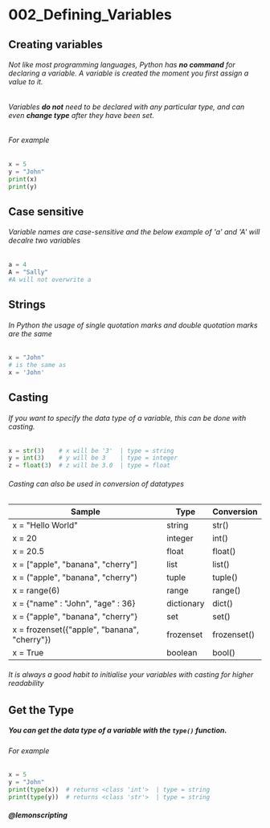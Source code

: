 # 002_Defining_Variables

## Creating variables
###### Not like most programming languages, Python has __no command__ for declaring a variable. A variable is created the moment you first assign a value to it.

###### Variables __do not__ need to be declared with any particular type, and can even __change type__ after they have been set.

###### For example
```python
x = 5
y = "John"
print(x)
print(y)
```

## Case sensitive
###### Variable names are case-sensitive and the below example of 'a' and 'A' will decalre two variables

```python
a = 4
A = "Sally"
#A will not overwrite a
```

## Strings
###### In Python the usage of single quotation marks and double quotation marks are the same 
```python
x = "John"
# is the same as
x = 'John'
```

## Casting
###### If you want to specify the data type of a variable, this can be done with casting.
```python
x = str(3)    # x will be '3'  | type = string
y = int(3)    # y will be 3    | type = integer
z = float(3)  # z will be 3.0  | type = float
```
###### Casting can also be used in conversion of datatypes

| Sample | Type | Conversion |
| ---------|----------|----------|
| x = "Hello World"	 | string | str() |
| x = 20 | integer | int() |
| x = 20.5 | float | float() |
| x = ["apple", "banana", "cherry"] | list | list() |
| x = ("apple", "banana", "cherry") | tuple | tuple() |
| x = range(6) | range | range() |
| x = {"name" : "John", "age" : 36} | dictionary | dict() |
| x = {"apple", "banana", "cherry"} | set | set() |
| x = frozenset({"apple", "banana", "cherry"}) | frozenset | frozenset() |
| x = True | boolean | bool() |

###### It is always a good habit to initialise your variables with casting for higher readability

## Get the Type
##### You can get the data type of a variable with the ```type()``` function.
###### For example
```python
x = 5
y = "John"
print(type(x))  # returns <class 'int'>  | type = string
print(type(y))  # returns <class 'str'>  | type = string 
```

##### @lemonscripting
